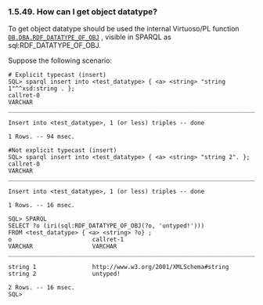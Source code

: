 <div id="getobjdtype" class="section">

<div class="titlepage">

<div>

<div>

### 1.5.49. How can I get object datatype?

</div>

</div>

</div>

To get object datatype should be used the internal Virtuoso/PL function
<a href="fn_rdf_datatype_of_obj.html" class="link"
title="DB.DBA.RDF_DATATYPE_OF_OBJ"><code
class="function">DB.DBA.RDF_DATATYPE_OF_OBJ</code></a> , visible in
SPARQL as sql:RDF_DATATYPE_OF_OBJ.

Suppose the following scenario:

``` programlisting
# Explicit typecast (insert)
SQL> sparql insert into <test_datatype> { <a> <string> "string 1"^^xsd:string . };
callret-0
VARCHAR
_______________________________________________________________________________

Insert into <test_datatype>, 1 (or less) triples -- done

1 Rows. -- 94 msec.

#Not explicit typecast (insert)
SQL> sparql insert into <test_datatype> { <a> <string> "string 2". };
callret-0
VARCHAR
_______________________________________________________________________________

Insert into <test_datatype>, 1 (or less) triples -- done

1 Rows. -- 16 msec.

SQL> SPARQL
SELECT ?o (iri(sql:RDF_DATATYPE_OF_OBJ(?o, 'untyped!')))
FROM <test_datatype> { <a> <string> ?o} ;
o                       callret-1
VARCHAR                 VARCHAR
_______________________________________________________________________________

string 1                http://www.w3.org/2001/XMLSchema#string
string 2                untyped!

2 Rows. -- 16 msec.
SQL>
```

</div>
